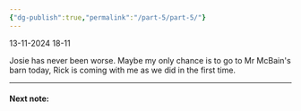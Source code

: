 ```yaml
---
{"dg-publish":true,"permalink":"/part-5/part-5/"}
---
```


13-11-2024 18-11

Josie has never been worse. Maybe my only chance is to go to Mr McBain's barn today, Rick is coming with me as we did in the first time.



___
#### Next note:


